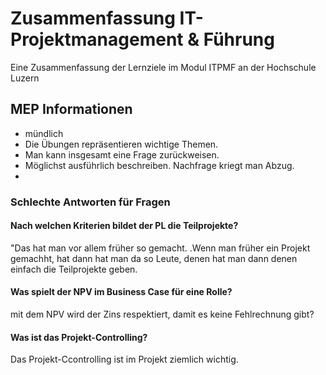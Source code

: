 # Zusammenfassung IT-Projektmanagement & Führung
Eine Zusammenfassung der Lernziele im Modul ITPMF an der Hochschule Luzern

## MEP Informationen
- mündlich
- Die Übungen repräsentieren wichtige Themen.
- Man kann insgesamt eine Frage zurückweisen.
- Möglichst ausführlich beschreiben. Nachfrage kriegt man Abzug.
- 

### Schlechte Antworten für Fragen

#### Nach welchen Kriterien bildet der PL die Teilprojekte?
"Das hat man vor allem früher so gemacht. .Wenn man früher ein Projekt gemachht, hat dann hat man da so Leute, denen hat man dann denen einfach die Teilprojekte geben. 

#### Was spielt der  NPV im Business Case für eine Rolle?
mit dem NPV wird der Zins respektiert, damit es keine Fehlrechnung gibt?

####  Was ist das Projekt-Controlling?
Das Projekt-Ccontrolling ist im Projekt ziemlich wichtig.
